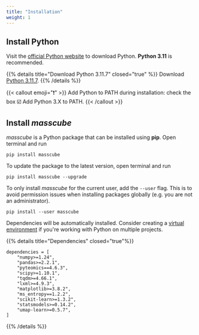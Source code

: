 ```yaml
---
title: "Installation"
weight: 1
---
```


## Install Python

Visit the [official Python website](https://www.python.org/) to download Python. **Python 3.11** is recommended.

{{% details title="Download Python 3.11.7" closed="true" %}}
Download [Python 3.11.7](https://www.python.org/downloads/release/python-3117/).
{{% /details %}}

{{< callout emoji="❗" >}}
Add Python to PATH during installation: check the box ☑️ Add Python 3.X to PATH.
{{< /callout >}}

## Install _masscube_

_masscube_ is a Python package that can be installed using **pip**. Open terminal and run

```console
pip install masscube
```

To update the package to the latest version, open terminal and run

```console
pip install masscube --upgrade
```

To only install _masscube_ for the current user, add the `--user` flag. This is to avoid permission issues when installing packages globally (e.g. you are not an administrator).

```console
pip install --user masscube
```

Dependencies will be automatically installed. Consider creating a [virtual environment](https://docs.python.org/3/library/venv.html) if you're working with Python on multiple projects.

{{% details title="Dependencies" closed="true"%}}

```
dependencies = [
    "numpy>=1.24",
    "pandas>=2.2.1",
    "pyteomics==4.6.3",
    "scipy>=1.10.1",
    "tqdm>=4.66.1",
    "lxml>=4.9.3",
    "matplotlib>=3.8.2",
    "ms_entropy==1.2.2",
    "scikit-learn>=1.3.2",
    "statsmodels>=0.14.2",
    "umap-learn>=0.5.7",
]
```

{{% /details %}}
